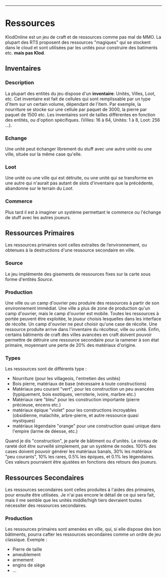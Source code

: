____
# Ressources
KlodOnline est un jeu de craft et de ressources comme pas mal de MMO. La plupart des RTS proposent des ressources "magiques" qui se stockent dans le cloud et sont utilisées par les unités pour construire des batiments etc. **mais pas Klod**.
## Inventaires
### Description
La plupart des entités du jeu dispose d'un **inventaire**: Unités, Villes, Loot, etc. Cet inventaire est fait de cellules qui sont remplissable par un type d'item sur un certain volume, dépendant de l'item. Par exemple, la nourriture se stocke sur une cellule par paquet de 3000, la pierre par paquet de 1500 etc. Les inventaires sont de tailles différentes en fonction des entités, ou d'option spécifiques. (Villes: 16 à 64, Unités: 1 à 8, Loot: 256 ...).
### Echange
Une unité peut échanger librement du stuff avec une autre unité ou une ville, située sur la même case qu'elle.
### Loot
Une unité ou une ville qui est détruite, ou une unité qui se transforme en une autre qui n'aurait pas autant de slots d'inventaire que la précédente, abandonne sur le terrain du _Loot_.
### Commerce
Plus tard il est à imaginer un système permettant le commerce ou l'échange de stuff avec les autres joueurs.
## Ressources Primaires
Les ressources primaires sont celles extraites de l’environnement, ou obtenues à la destructions d'une ressource secondaire en ville.
### Source
Le jeu implémente des gisements de ressources fixes sur la carte sous forme d'entités _Source_.

### Production
Une ville ou un camp d'ouvrier peu produire des ressources à partir de son environnement immédiat. Une ville a plus de zone de production qu'un camp d'ouvrier, mais le camp d'ouvrier est mobile. Toutes les ressources à portée peuvent être exploitée, le joueur choisis lesquelles dans les interface de récolte. Un camp d'ouvrier ne peut choisir qu'une case de récolte.
Une ressource produite arrive dans l'inventaire du récolteur, ville ou unité.
Enfin, certains bâtiments de craft des villes avancées en craft doivent pouvoir permettre de détruire une ressource secondaire pour la ramener à son état primaire, moyennant une perte de 20% des matériaux d'origine.
### Types
Les ressources sont de différents type : 
 - Nourriture (pour les villageois, l'entretien des unités)
 - Bois pierre, matériaux de base (nécessaire à toute constructions)
 - Matériaux peu courant "vert", pour les construction un peu avancées (typiquement, bois exotiques, verroterie, ivoire, marbre etc.)
 - Matériaux rare "bleu" pour les construction importante (pierre précieuse, encens etc.)
 - matériaux épique "violet" pour les constructions incroyables (obsidienne, malachite, arbre-pierre, et autre ressource quasi mystiques)
 - matériaux légendaire "orange" pour une construction quasi unique dans l'empire (larme de déesse, etc.)

Quand je dis "construction", je parle de bâtiment ou d'unités.
Le niveau de rareté doit être surveillé simplement, par un système de nodes. 100% des cases doivent pouvoir générer les matériaux banals, 30% les matériaux "peu courants", 10% les rares, 0.5% les épiques, et 0.1% les légendaires. Ces valeurs pourraient être ajustées en fonctions des retours des joueurs.
## Ressources Secondaires
Les ressources secondaires sont celles produites à l'aides des primaires, pour ensuite être utilisées. Je n'ai pas encore le détail de ce qui sera fait, mais il me semble que les unités middle/high tiers devraient toutes nécessiter des ressources secondaires.
### Production
Les ressources primaires sont amenées en ville, qui, si elle dispose des bon bâtiments, pourra cafter les ressources secondaires comme un ordre de jeu classique.
Exemple : 
 - Pierre de taille
 - ameublement
 - armement
 - engins de siège
 - ...